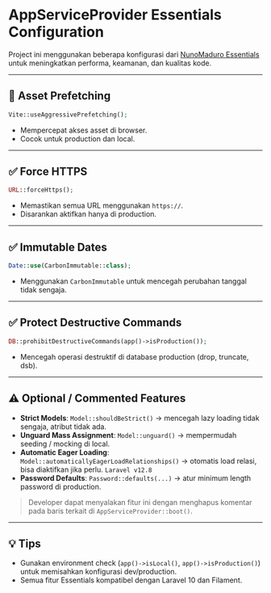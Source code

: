 # AppServiceProvider Essentials Configuration

Project ini menggunakan beberapa konfigurasi dari [NunoMaduro Essentials](https://github.com/nunomaduro/essentials) untuk meningkatkan performa, keamanan, dan kualitas kode.

---

## 🚀 Asset Prefetching

```php
Vite::useAggressivePrefetching();
```

-   Mempercepat akses asset di browser.
-   Cocok untuk production dan local.

---

## ✅ Force HTTPS

```php
URL::forceHttps();
```

-   Memastikan semua URL menggunakan `https://`.
-   Disarankan aktifkan hanya di production.

---

## ✅ Immutable Dates

```php
Date::use(CarbonImmutable::class);
```

-   Menggunakan `CarbonImmutable` untuk mencegah perubahan tanggal tidak sengaja.

---

## ✅ Protect Destructive Commands

```php
DB::prohibitDestructiveCommands(app()->isProduction());
```

-   Mencegah operasi destruktif di database production (drop, truncate, dsb).

---

## ⚠ Optional / Commented Features

-   **Strict Models**: `Model::shouldBeStrict()` → mencegah lazy loading tidak sengaja, atribut tidak ada.
-   **Unguard Mass Assignment**: `Model::unguard()` → mempermudah seeding / mocking di local.
-   **Automatic Eager Loading**: `Model::automaticallyEagerLoadRelationships()` → otomatis load relasi, bisa diaktifkan jika perlu. `Laravel v12.8`
-   **Password Defaults**: `Password::defaults(...)` → atur minimum length password di production.

> Developer dapat menyalakan fitur ini dengan menghapus komentar pada baris terkait di `AppServiceProvider::boot()`.

---

## 💡 Tips

-   Gunakan environment check (`app()->isLocal()`, `app()->isProduction()`) untuk memisahkan konfigurasi dev/production.
-   Semua fitur Essentials kompatibel dengan Laravel 10 dan Filament.
